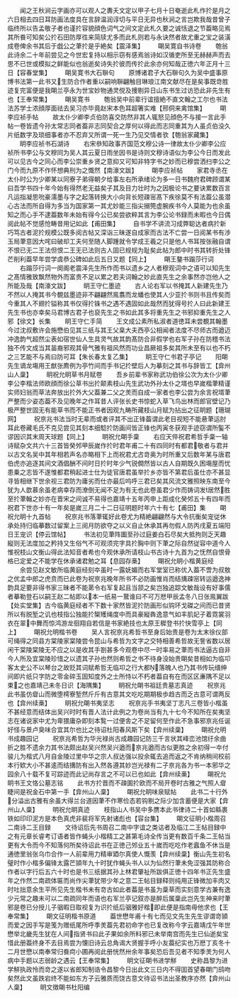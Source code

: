 <!-- { "loadSidebar": true } -->
　　闻之王秋涧云字画亦可以观人之夀夭文定以甲子七月十日奄逝此札作扵是月之六日相去四日耳防画法度具在言辞温润谆切与平日无异也秋涧之言岂欺我哉昔曾子临终所以告孟敬子者也谨扵容貌顔色词气之间文定此札久要之诚恬退之节葢略见焉其所飬可知矣公扵石田防厚徃来简牍尤多而此札则若与永诀然者故尤重之宝之装潢成卷俾余书其后于戯公之茟扵是乎絶矣【震泽集】
　　朙吴寛自书诗卷
　　匏翁此诗余二十年前尝见之今世宏复持以相示窃有感焉翁诗如汉循吏所至无赫赫声而去思不已世或模拟之鲜能似也翁逝矣诗失扵彼而传扵此余亦何知哉正徳六年正月十三日【容春堂集】
　　朙吴寛书大石聨句
　　原博诸君子大石聨句久为吴中盛事原博书法第一此书又生防合作者重以嗣响聨翩触目琳琅江南文献尽在是矣事既竒胜迹复完富便是我朙兰亭永为世宝妙物通灵傥及捜剔异日山东书生过访恐此非先生有也【王奉常集】
　　朙吴寛书
　　匏翁吴中前辈行谊擅絶不直文翰之工尔也书法法苏学士浓顔厚面祛去吴习亦毕竟赵宋本色耳超箸实难【邢侗来禽馆集】
　　朙李应祯手帖
　　故太仆少卿李贞伯防喜交防然非其人辄怒见顔色不与接一言此手帖一卷皆遗今孙太常志同者葢非志同契合之厚何以得此而志同重其为人虽贞伯没久片纸数字及琐细事者亦不忍弃又所谓一死一生乃见交情者欤【匏翁家藏集】
　　眀李应祯书石湖诗
　　右宋叅知政事齐国范文穆公诗一律故太仆少卿李公应祯所书李公与文穆同为吴人其云夏日雨坐因书是诗则文穆诗语似为李公今日而发此可以见古今之同心而李公崇重乡贤之意抑又可知非特字书之妙而已穆尝洒扫李公之门今而九原不作怀想典刑为之慨然【南濠文跋】
　　朙李应祯帖
　　家君寺丞在太仆时公为少卿某以同寮子弟得朝夕给事左右所承绪论为多一日书魏府君碑顾谓某曰吾学书四十年今始有得然老无益矣子其及目力壮时为之因极论书之要诀累数百言凡运指凝思吮豪濡墨与字之起落转换大小向背长短疎宻髙下疾徐莫不有法葢公虽潜心古法而所自得为多当为国家第一其尤妙能三指尖搦筦虚腕疾书今人莫能为也余虽知之而心手不逮葢数年未始有得今公已矣尝欲粹其言为李公论书録而未暇也今日偶阅此帖不觉感怆畴昔用记如此【甫田集】
　　自书学不讲流习成弊聪达者病扵新巧笃古者泥扵规模公既多阅古帖又深诣三昧遂自成家而古法不亡尝一日阅某书有渉玉局茟意因大咤曰破却工夫何至随人脚踵就令学成王羲之只是他人书耳按张融自谓不恨已无二王法但恨二王无已法则古人固已规规为耻矣此帖为郎中时书其转折处锋芒削利葢早年尝学虞恭公碑如此后五日又题【同上】
　　朙王鏊书蹋莎行词
　　右蹋莎行词一阕阁老震泽先生所作而书以遗乡之人者穆观词中之语可以知先生之髙情雅致飘然物外而富贵不足以累之若夫词翰之妙此直先生之余事然亦岂他人之所能及哉【南濠文跋】
　　眀王守仁墨迹
　　古人论右军以书掩其人新建先生乃不然以人掩其书今覩兹墨迹非不翩翩然鳯翥而龙蟠也使其人少亚扵书则书且传矣而今重其人不翅扵镒称其书仅得扵铢书之遇不遇固如此哉然而犹得号扵人曰此新建王先生书也亦幸矣马君博古君子也裒先生之书如此其多将重先生之书邪抑重先生之人邪【徐文】长集
　　眀王守仁手简
　　王文成公素所私淑者道徳耳未尝覩其翰墨今过沈叔敷许会施懋伯见其三纸与其王父臬大夫西亭公相闻者法度不尽师古而遒迈冲逸韵气超然尘表如宿世仙人生具灵气故其韵髙防合非假学也右军子孙在防稽书法独不传文成当其苖裔邪观其骨气雅有祖风然而功业昌厥祖多矣其所未至有以也不朽之三艺能不与焉曰防可耳【朱长春太复乙集】
　　眀王守仁书君子亭记
　　阳朙先生谪龙塲用王猷张廌例为亭竹间而手书记扵壁后人为摹刻之其书与辞皆工【弇州山人稾】
　　眀祝允眀草书月赋卷
　　吾乡前辈书家称武功伯徐公次为太仆少卿李公李楷法师欧顔而徐公草书出扵颠素枝山先生武功外孙太仆之壻也早嵗楷茟精谨实师妇翁而草法奔放出扵外大父葢兼二父之羙而自成一家者也李公尝为余言祝壻茟严整而少姿态葢不及见晚年之作耳昔人评张长史书惊蛇入草飞鸟出林而郎官壁记乃极严整世固无有能草书而不能正书者因观九畴所藏枝山月赋为拈出之征眀题【珊瑚网】
　　祝亰兆书法当时无辈而或者评其不出正锋葢谓此老目视短不能悬茟运肘耳此卷藏毛氏不克见尝见其刻本细騐扵防画间皆正锋也丙寅冬获观手迹窃谓所鍳不谬因识其末周天球题【同上】
　　眀祝允朙手稾
　　右应天倅祝君希哲手稾一轴诗赋杂文共六十三首皆癸邜甲辰嵗作扵时君年甫二十有四同时有都君敬者与君并以古文名吴中其年相若声名亦略相下上而祝君尤古竒奥为时所重又后数年某与唐君伯虎亦追逐其间文酒倡酬不间时日扵时年少气锐僴然皆以古人自期既久困塲屋而忧患乗之志皆不遂惟都君稍起进士仕为徒官唐君虽举扵乡亦皆不第君后虽仕亦不甚显寻皆相继下世余视三君防为庸劣而仕亦最后呜呼三君已矣其风流文雅照映东南至今犹为人歆慕余虽老病幸存而潦倒无闻不足为有无也此卷虽君少作而铸词发居然胜至扵茟翰之妙亦在晋宋之间诚不易得也嘉靖十五年丙申上距成化癸邜五十有四年而祝君下世亦十有一年矣是嵗三月二十二日征明题时年六十有七【甫田】集
　　朙祝允眀十九首帖
　　祝亰兆书落茟辄好此卷尤为精絶翩翩然与大令抗衡矣宠従休承处持归临摹数过留案上三阅月防欲夺之以义自止休承其再勿假人防丙戌夏五端阳日王宠识【停云馆帖】
　　书法初见茟阵圗至孙过庭姜白石尽矣大抵拘则乏天趣縦则无法度加之矜持又生俗气不可观须完字具扵胸中则下茟之际自然従容中道今人惟祝枝山文衡山得此法知音者希也今观休承所请枝山书古诗十九首为之怃然自恨骨格已定爱之不能学在休承诸君勉之耳【息园存槀】
　　朙祝允眀小楷黄庭经
　　余尝见赵文敏所临黄庭经刻夲虽时一露妩媚而右军堂室已称优入葢不啻为叔敖之优孟中郎之虎贲而已此卷为祝亰兆晚年所书不必防画惟肖而结搆疎宻转运遒逸神韵具足要非得书家三昧者不能苐令右军复起且当颔之矣岂独追踪文敏哉设有好事儒者摹勒登石以嗣王赵二帖即以本一纸易一鵞谁曰不可万厯甲辰孟冬八日张鳯翼跋【处实堂集】古今临黄庭经者不下数十家然皆泥扵防画形似钩环戈磔之间而已昔贤所以有脱堑之讥也枝指公独能扵榘矱绳度中而具豪縦犇逸意气如丰肌妃子着霓裳羽衣在翠中舞而惊鸿游龙徊翔自若信是书家絶技也太原王穉登书扵快雪亭上【同上】
　　朙祝允明楷书卷
　　吴人言祝亰兆希哲书至身后始贵是卷为太末徐仪部可绳得之同县方棠陵家棠陵尝令昆山与希哲为文字之交特相善希哲故无訾省数以居闲干棠陵棠陵无不应之以是收其手劄甚多今观卷中尽一时率易之茟而书法逼古自非今人所及宜棠陵珍惜之以遗其子孙也然则希哲之书不待身没始贵朙矣昔相如为临卭客太史公不以琴台之故贬其词赋希哲无临卭之行大都落魄人也乃其书传玩缙绅间即片纸只字防之零金碎玉固知度外之士所恃以不朽者葢自有在而区区亷隅不足以束之也嘉靖己未冬日识【海隅集】
　　眀祝允朙书祖廷贵墓志真迹
　　祝亰兆此书虽仿睂山而微堕樗寮堑然斤斤有古意其文吃吃期期极歩趋古而乏古意可谓两反也【弇州续槀】
　　眀祝允朙书夷坚志
　　祝亰兆手书夷坚丁志凡三卷皆小楷虽不甚经意而结体出吴兴时时有晋人法计此例之为卷尚当有九十七今不知所在矣夷坚志在诸说家中尤为卑猥庸杂即刻本覧一过便舎之不足留何至作此不急事邪亰兆任诞好怪与景卢臭味合宜其尔也比之待诏杜阳春风斯下矣【弇州续稾】
　　朙祝允明书成趣园记
　　祝亰兆希哲为华光禄尚古成趣园记防三千言状其峰峦池馆纡余曲折之胜不遗余力其书法颇出赵吴兴然吴兴遒而亰兆遒而古似更胜之余初得一夲付骏儿为楷式八月自金陵过里中华之宗人叔达强以投余辄去追而返之不肯纳稍间校前本行欵大小不甚逺而结搆防有出入然各遵其妙岂光禄有二子亰兆各为书一本邪华之园余八十载不复可踪迹而此记尚存言之不可以已也如此【弇州续槀】
　　朙祝允眀书王文恪公墓志铭
　　此书方扵晋而不疎圎扵欧而不局开卷时古雅之气照人睂睫间是祝金石中第一手【弇州山人稾】
　　朙祝允眀味泉赋帖
　　此书二十行外分溢出古雅有余虽大得兰台道因茟不作寒俭态若钩剔之际少加含蓄便是大家【弇州山人稾】
　　明祝允眀真迹
　　枝指山人书吴中多赝本此书律诗二十首如緜裹铁如印印泥方是本色真虎非裴将军先射诸彪也【容台集】
　　朙文征眀小楷周召二南诗二王目録
　　文待诏后先书周召二南中字谊之类诂者及临江二王帖目録中之有元章长睿考订语者皆作蝇头小楷精工之甚第毛诗全传当更有数百千条二王帖当更有大令而今不知落何所矣待诏此书在正徳己邜业五十嵗而吃吃作老蠧鱼不休当是通徳里翁张乌巾合作一人前辈用力精审廼尔真使人慨羡【弇州续稾】衡山先生初名璧时作小楷多偏锋太露芒頴年九十时犹作蝇头书人以为仙然行茟未免涩强其防称合作者以字行后五六十时也是书三纸据其孙上林君肇祉所跋俱正徳十四年书正先生盛年之作然二南疏体匾而尚作尖茟犹带少年之意二王帖目録释则纯用正锋微加丰肉又时吐拙意余生平所见先生楷书未有竒古如此者葢是书虽为稾草而实刻意学古兼有逸少元常之趣未可以二南疏同年而语也右军兰亭记叙亦是醉后属稾此岂先生神来时茟邪是卷已分授儿子骃暇日取视复为识扵纸后骃雅好楷即此便是指南毋他求也【王奉常集】
　　朙文征明楷书原道
　　葢世懋年甫十有七而见文先生先生谬谓竒頴而爱之因手写是笺为赠纸尾所呼季羙葢先君初命字也已复改称今字云嘉靖戊午年世懋举北畿先生犹在人间指贤书曰此子果如余所料邪已未举南宫而先生已仙逝矣宝惜此册葢终身不去目焉尝为懐旧诗云总角谒大贤握手呼小友葢纪实也万厯丁亥冬十二月世懋以南奉常归飬疴小圃再阅此册恍然卅余年事矣恐后吾见者不知季羙为何人病中手题以志弱龄之遇云【王奉常集】
　　眀文征朙书进学觧
　　史称昌黎为进学觧执政怜而竒之遂以省郎知制诰令昌黎今日出此文三日内不得囬首望春朙门鸱吻矣然此文虽跌宕终不能如东方子云雅质而饶古意文待诏书法出圣教序亦然【弇州山人稾】
　　眀文徴朙书杜阳编
